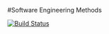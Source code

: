 #Software Engineering Methods

[![Build Status](https://travis-ci.org/LaurenMarie33/sem.svg?branch=master)](https://travis-ci.org/LaurenMarie33/sem)